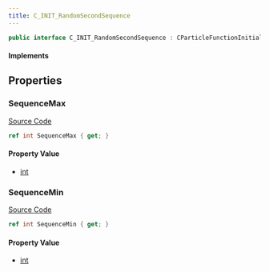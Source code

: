 ```yaml
---
title: C_INIT_RandomSecondSequence
---
```


```csharp
public interface C_INIT_RandomSecondSequence : CParticleFunctionInitializer, CParticleFunction, ISchemaClass<CParticleFunction>, ISchemaClass<CParticleFunctionInitializer>, ISchemaClass<C_INIT_RandomSecondSequence>, ISchemaField, ISchemaClass, INativeHandle
```

#### Implements

## Properties

### SequenceMax

[Source Code](https://github.com/swiftly-solution/swiftlys2/blob/main/managed/src/SwiftlyS2.Generated/Schemas/Interfaces/C_INIT_RandomSecondSequence.cs#L19)

```csharp
ref int SequenceMax { get; }
```

#### Property Value

- [int](https://learn.microsoft.com/dotnet/api/system.int32)

### SequenceMin

[Source Code](https://github.com/swiftly-solution/swiftlys2/blob/main/managed/src/SwiftlyS2.Generated/Schemas/Interfaces/C_INIT_RandomSecondSequence.cs#L17)

```csharp
ref int SequenceMin { get; }
```

#### Property Value

- [int](https://learn.microsoft.com/dotnet/api/system.int32)

